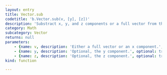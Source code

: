```yaml
---
layout: entry
title: Vector.sub
codetitle: 'b.Vector.sub(v, [y], [z])'
description: 'Substract x, y, and z components or a full vector from this vector'
category: Math
subcategory: Vector
returns: null
parameters:
    - {name: v, description: 'Either a full vector or an x component.', optional: false, type: [Vector, Number]}
    - {name: y, description: 'Optional, the y component.', optional: true, type: [Number]}
    - {name: z, description: 'Optional, the z component.', optional: true, type: [Number]}
kind: function

---
```


